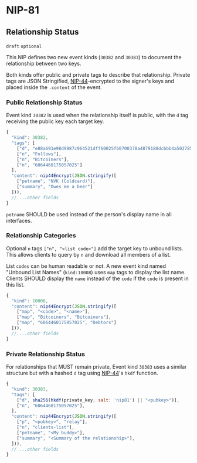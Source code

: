 NIP-81
======

Relationship Status
-------------------

`draft` `optional`

This NIP defines two new event kinds (`30382` and `30383`) to document the relationship between two keys. 

Both kinds offer public and private tags to describe that relationship. Private tags are JSON Stringified, [NIP-44](44.md)-encrypted to the signer's keys and placed inside the `.content` of the event. 

### Public Relationship Status

Event kind `30382` is used when the relationship itself is public, with the `d` tag receiving the public key each target key.

```js
{
  "kind": 30382,
  "tags": [
    ["d", "e88a691e98d9987c964521dff60025f60700378a4879180dcbbb4a5027850411"],
    ["n", "Follows"],
    ["n", "Bitcoiners"],
    ["n", "6064460175057025"]
  ],
  "content": nip44Encrypt(JSON.stringify([
    ["petname", "NVK (Coldcard)"],
    ["summary", "Owes me a beer"]
  ])),
  // ...other fields
}
```

`petname` SHOULD be used instead of the person's display name in all interfaces.

### Relationship Categories

Optional `n` tags `["n", "<list code>"]` add the target key to unbound lists. This allows clients to query by `n` and download all members of a list. 

List `codes` can be human readable or not. A new event kind named "Unbound List Names" (`kind:10008`) uses `map` tags to display the list name. Clients SHOULD display the `name` instead of the `code` if the `code` is present in this list.

```js
{
  "kind": 10008,
  "content": nip44Encrypt(JSON.stringify([
    ["map", "<code>", "<name>"],
    ["map", "Bitcoiners", "Bitcoiners"], 
    ["map", "6064460175057025", "Debtors"]
  ])),
  // ...other fields
}
```

### Private Relationship Status

For relationships that MUST remain private, Event kind `30383` uses a similar structure but with a hashed `d` tag using [NIP-44](44.md)'s `hkdf` function. 

```js
{
  "kind": 30383,
  "tags": [
    ["d", sha256(hkdf(private_key, salt: 'nip81') || "<pubkey>")],
    ["n", "6064460175057025"],
  ],
  "content": nip44Encrypt(JSON.stringify([
    ["p", "<pubkey>", "relay"],
    ["n", "clients-list"],
    ["petname", "<My buddy>"],
    ["summary", "<Summary of the relationship>"],
  ])),
  // ...other fields
}
```
